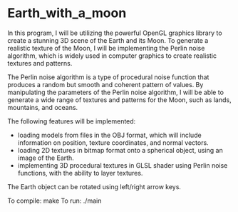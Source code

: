 # Earth_with_a_moon
In this program, I will be utilizing the powerful OpenGL graphics library to create a stunning 3D scene of the Earth and its Moon. To generate a realistic texture of the Moon, I will be implementing the Perlin noise algorithm, which is widely used in computer graphics to create realistic textures and patterns.

The Perlin noise algorithm is a type of procedural noise function that produces a random but smooth and coherent pattern of values. By manipulating the parameters of the Perlin noise algorithm, I will be able to generate a wide range of textures and patterns for the Moon, such as lands, mountains, and oceans.

The following features will be implemented:
 - loading models from files in the OBJ format, which will include information on position, texture coordinates, and normal vectors.
 - loading 2D textures in bitmap format onto a spherical object, using an image of the Earth.
 - implementing 3D procedural textures in GLSL shader using Perlin noise functions, with the ability to layer textures.
 
The Earth object can be rotated using left/right arrow keys.

To compile: make
To run: ./main
